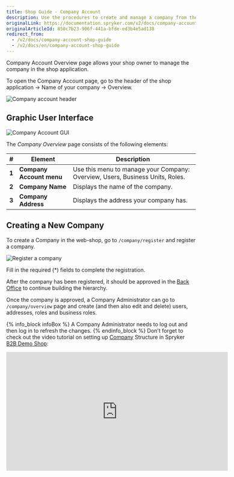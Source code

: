 ```yaml
---
title: Shop Guide - Company Account
description: Use the procedures to create and manage a company from the company account in the storefront.
originalLink: https://documentation.spryker.com/v2/docs/company-account-shop-guide
originalArticleId: 850c7b23-906f-441a-bfde-ed3b4e5ad138
redirect_from:
  - /v2/docs/company-account-shop-guide
  - /v2/docs/en/company-account-shop-guide
---
```




Company Account Overview page allows your shop owner to manage the company in the shop application.

To open the Company Account page, go to the header of the shop application → Name of your company → Overview.

![Company account header](https://spryker.s3.eu-central-1.amazonaws.com/docs/User+Guides/Shop+User+Guides/Company+Account/company-account-header.png) 


## Graphic User Interface

![Company Account GUI](https://spryker.s3.eu-central-1.amazonaws.com/docs/User+Guides/Shop+User+Guides/Company+Account/company-account-gui.png) 

The *Company Overview* page consists of the following elements:

| # | Element | Description |
|---|---|---|
|  **1** |  **Company Account menu** | Use this menu to manage your Company: Overview, Users, Business Units, Roles. |
|  **2** |  **Company Name** | Displays the name of the company. |
|  **3** |  **Company Address** | Displays the address your company has. |

## Creating a New Company

To create a Company in the web-shop, go to `/company/register` and register a company.

![Register a company](https://spryker.s3.eu-central-1.amazonaws.com/docs/User+Guides/Shop+User+Guides/Company+Account/register-company.png) 

Fill in the required (*) fields to complete the registration.

After the company has been registered, it should be approved in the [Back Office](/docs/scos/user/user-guides/201903.0/back-office-user-guide/company-account/managing-a-company-account/managing-companies.html#approving-and-activating-a-company) to continue building the hierarchy.

Once the company is approved, a Company Administrator can go to `/company/overview` page and create (and then also edit and delete) users, addresses, roles and business roles.

{% info_block infoBox %}
A Company Administrator needs to log out and then log in to refresh the changes.
{% endinfo_block %}
Don't forget to check out the video tutorial on setting up [Company](/docs/scos/user/features/{{page.version}}/company-account-feature-overview/company-accounts-overview.html) Structure in Spryker [B2B Demo Shop](/docs/scos/user/intro-to-spryker/{{site.version}}/b2b-suite.html):

<iframe src="https://fast.wistia.net/embed/iframe/qkdgkeannb" title="How to set up Company Structure in Spryker" allowtransparency="true" frameborder="0" scrolling="no" class="wistia_embed" name="wistia_embed" allowfullscreen="0" mozallowfullscreen="0" webkitallowfullscreen="0" oallowfullscreen="0" msallowfullscreen="0" width="589" height="315"></iframe>
<!-- Last review date: Mar 18, 2019 -->
